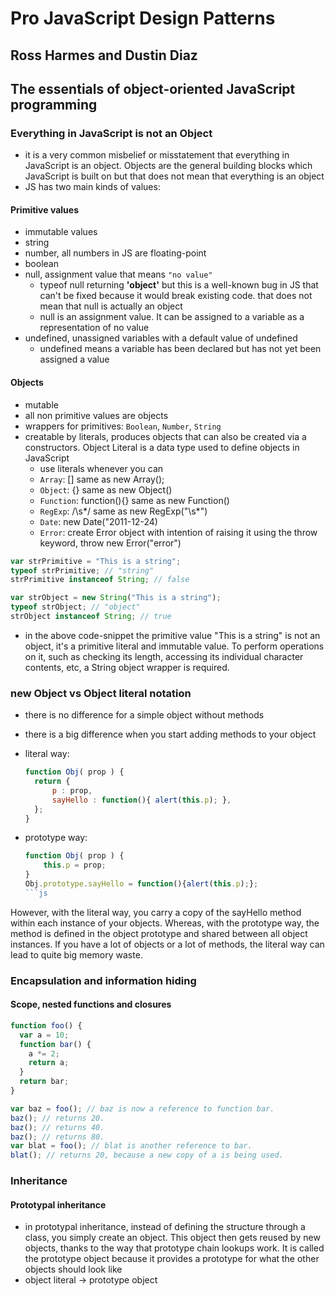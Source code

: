 # Pro JavaScript Design Patterns

## Ross Harmes and Dustin Diaz

## The essentials of object-oriented JavaScript programming

### Everything in JavaScript is not an Object

- it is a very common misbelief or misstatement that everything in JavaScript is an object. Objects are the general building blocks which JavaScript is built on but that does not mean that everything is an object
- JS has two main kinds of values:

#### Primitive values

- immutable values
- string
- number, all numbers in JS are floating-point
- boolean
- null, assignment value that means `"no value"`
  - typeof null returning **'object'** but this is a well-known bug in JS that can't be fixed because it would break existing code. that does not mean that null is actually an object
  - null is an assignment value. It can be assigned to a variable as a representation of no value
- undefined, unassigned variables with a default value of undefined
  - undefined means a variable has been declared but has not yet been assigned a value

#### Objects

- mutable
- all non primitive values are objects
- wrappers for primitives: `Boolean`, `Number`, `String`
- creatable by literals, produces objects that can also be created via a constructors. Object Literal is a data type used to define objects in JavaScript
  - use literals whenever you can
  - `Array`: [] same as new Array();
  - `Object`: {} same as new Object()
  - `Function`: function(){} same as new Function()
  - `RegExp`: /\s*/ same as new RegExp("\s*")
  - `Date`: new Date("2011-12-24)
  - `Error`: create Error object with intention of raising it using the throw keyword, throw new Error("error")

```js
var strPrimitive = "This is a string";
typeof strPrimitive; // "string"
strPrimitive instanceof String; // false

var strObject = new String("This is a string");
typeof strObject; // "object"
strObject instanceof String; // true
```

- in the above code-snippet the primitive value "This is a string" is not an object, it's a primitive literal and immutable value. To perform operations on it, such as checking its length, accessing its individual character contents, etc, a String object wrapper is required.

### new Object vs Object literal notation

- there is no difference for a simple object without methods
- there is a big difference when you start adding methods to your object
- literal way:

  ```js
  function Obj( prop ) { 
    return { 
        p : prop, 
        sayHello : function(){ alert(this.p); }, 
    }; 
  } 
  ```

- prototype way:

  ```js
  function Obj( prop ) { 
      this.p = prop; 
  } 
  Obj.prototype.sayHello = function(){alert(this.p);}; 
  ```js

However, with the literal way, you carry a copy of the sayHello method within each instance of your objects. 
Whereas, with the prototype way, the method is defined in the object prototype and shared between all object instances. 
If you have a lot of objects or a lot of methods, the literal way can lead to quite big memory waste.

### Encapsulation and information hiding

#### Scope, nested functions and closures

```js
function foo() {
  var a = 10;
  function bar() {
    a *= 2;
    return a;
  }
  return bar;
}

var baz = foo(); // baz is now a reference to function bar.
baz(); // returns 20.
baz(); // returns 40.
baz(); // returns 80.
var blat = foo(); // blat is another reference to bar.
blat(); // returns 20, because a new copy of a is being used.
```

### Inheritance

#### Prototypal inheritance

- in prototypal inheritance, instead of defining the structure through a class, you simply
  create an object. This object then gets reused by new objects, thanks to the way that prototype
  chain lookups work. It is called the prototype object because it provides a prototype for what
  the other objects should look like
- object literal -> prototype object
